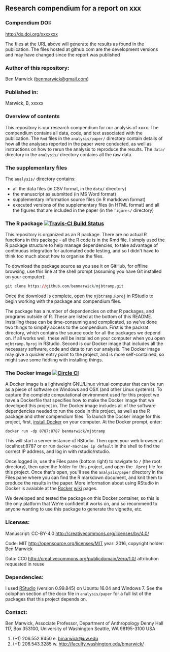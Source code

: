 <!-- README.md is generated from README.Rmd. Please edit that file -->
Research compendium for a report on xxx
---------------------------------------

### Compendium DOI:

<http://dx.doi.org/xxxxxxx>

The files at the URL above will generate the results as found in the publication. The files hosted at github.com are the development versions and may have changed since the report was published

### Author of this repository:

Ben Marwick (<benmarwick@gmail.com>)

### Published in:

Marwick, B, xxxxx

### Overview of contents

This repository is our research compendium for our analysis of xxxx. The compendium contains all data, code, and text associated with the publication. The `Rmd` files in the `analysis/paper/` directory contain details of how all the analyses reported in the paper were conducted, as well as instructions on how to rerun the analysis to reproduce the results. The `data/` directory in the `analysis/` directory contains all the raw data.

### The supplementary files

The `analysis/` directory contains:

-   all the data files (in CSV format, in the `data/` directory)
-   the manuscript as submitted (in MS Word format)
-   supplementary information source files (in R markdown format)
-   executed versions of the supplementary files (in HTML format) and all the figures that are included in the paper (in the `figures/` directory)

### The R package [![Travis-CI Build Status](https://travis-ci.org/benmarwick/mjbtramp.png?branch=master)](https://travis-ci.org/benmarwick/mjbtramp)

This repository is organized as an R package. There are no actual R functions in this package - all the R code is in the Rmd file. I simply used the R package structure to help manage dependencies, to take advantage of continuous integration for automated code testing, and so I didn't have to think too much about how to organise the files.

To download the package source as you see it on GitHub, for offline browsing, use this line at the shell prompt (assuming you have Git installed on your computer):

``` r
git clone https://github.com/benmarwick/mjbtramp.git
```

Once the download is complete, open the `mjbtramp.Rproj` in RStudio to begin working with the package and compendium files.

The package has a number of dependencies on other R packages, and programs outside of R. These are listed at the bottom of this README. Installing these can be time-consuming and complicated, so we've done two things to simpify access to the compendium. First is the packrat directory, which contains the source code for all the packages we depend on. If all works well, these will be installed on your computer when you open `mjbtramp.Rproj` in RStudio. Second is our Docker image that includes all the necessary software, code and data to run our analysis. The Docker image may give a quicker entry point to the project, and is more self-contained, so might save some fiddling with installing things.

### The Docker image [![Circle CI](https://circleci.com/gh/benmarwick/mjbtramp.svg?style=shield&circle-token=:circle-token)](https://circleci.com/gh/benmarwick/mjbtramp)

A Docker image is a lightweight GNU/Linux virtual computer that can be run as a piece of software on Windows and OSX (and other Linux systems). To capture the complete computational environment used for this project we have a Dockerfile that specifies how to make the Docker image that we developed this project in. The Docker image includes all of the software dependencies needed to run the code in this project, as well as the R package and other compendium files. To launch the Docker image for this project, first, [install Docker](https://docs.docker.com/installation/) on your computer. At the Docker prompt, enter:

    docker run -dp 8787:8787 benmarwick/mjbtramp

This will start a server instance of RStudio. Then open your web browser at localhost:8787 or or run `docker-machine ip default` in the shell to find the correct IP address, and log in with rstudio/rstudio.

Once logged in, use the Files pane (bottom right) to navigate to `/` (the root directory), then open the folder for this project, and open the `.Rproj` file for this project. Once that's open, you'll see the `analysis/paper` directory in the Files pane where you can find the R markdown document, and knit them to produce the results in the paper. More information about using RStudio in Docker is avaiable at the [Rocker](https://github.com/rocker-org) [wiki](https://github.com/rocker-org/rocker/wiki/Using-the-RStudio-image) pages.

We developed and tested the package on this Docker container, so this is the only platform that We're confident it works on, and so recommend to anyone wanting to use this package to generate the vignette, etc.

### Licenses:

Manuscript: CC-BY-4.0 <http://creativecommons.org/licenses/by/4.0/>

Code: MIT <http://opensource.org/licenses/MIT> year: 2016, copyright holder: Ben Marwick

Data: CC0 <http://creativecommons.org/publicdomain/zero/1.0/> attribution requested in reuse

### Dependencies:

I used [RStudio](http://www.rstudio.com/products/rstudio/) (version 0.99.845) on Ubuntu 16.04 and Windows 7. See the colophon section of the docx file in `analysis/paper` for a full list of the packages that this project depends on.

### Contact:

Ben Marwick, Associate Professor, Department of Anthropology Denny Hall 117, Box 353100, University of Washington Seattle, WA 98195-3100 USA

1.  (+1) 206.552.9450 e. <bmarwick@uw.edu>
2.  (+1) 206.543.3285 w. <http://faculty.washington.edu/bmarwick/>
